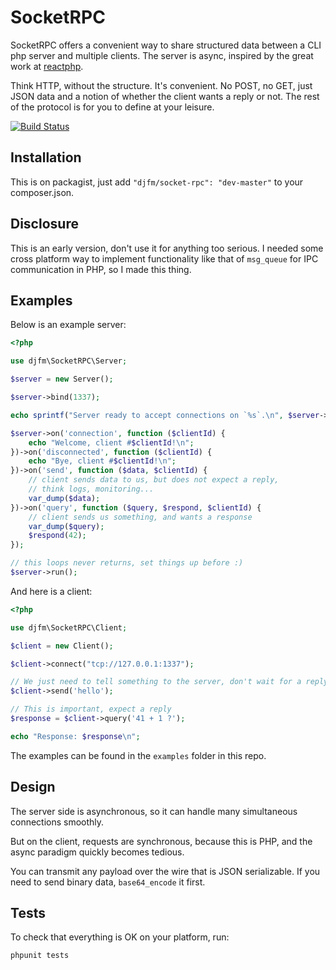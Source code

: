 # SocketRPC

SocketRPC offers a convenient way to share structured data between a CLI php server and multiple clients.
The server is async, inspired by the great work at [reactphp](https://github.com/reactphp).

Think HTTP, without the structure. It's convenient. No POST, no GET, just JSON data and a notion of whether the client wants a reply or not.
The rest of the protocol is for you to define at your leisure.

[![Build Status](https://travis-ci.org/djfm/SocketRPC.svg?branch=master)](https://travis-ci.org/djfm/SocketRPC)

## Installation

This is on packagist, just add `"djfm/socket-rpc": "dev-master"` to your composer.json.

## Disclosure

This is an early version, don't use it for anything too serious.
I needed some cross platform way to implement functionality like that of `msg_queue` for IPC communication in PHP, so I made this thing.

## Examples

Below is an example server:
```php
<?php

use djfm\SocketRPC\Server;

$server = new Server();

$server->bind(1337);

echo sprintf("Server ready to accept connections on `%s`.\n", $server->getAddress());

$server->on('connection', function ($clientId) {
    echo "Welcome, client #$clientId!\n";
})->on('disconnected', function ($clientId) {
    echo "Bye, client #$clientId!\n";
})->on('send', function ($data, $clientId) {
    // client sends data to us, but does not expect a reply,
    // think logs, monitoring...
    var_dump($data);
})->on('query', function ($query, $respond, $clientId) {
    // client sends us something, and wants a response
    var_dump($query);
    $respond(42);
});

// this loops never returns, set things up before :)
$server->run();
```

And here is a client:
```php
<?php

use djfm\SocketRPC\Client;

$client = new Client();

$client->connect("tcp://127.0.0.1:1337");

// We just need to tell something to the server, don't wait for a reply
$client->send('hello');

// This is important, expect a reply
$response = $client->query('41 + 1 ?');

echo "Response: $response\n";
```

The examples can be found in the `examples` folder in this repo.

## Design

The server side is asynchronous, so it can handle many simultaneous connections smoothly.

But on the client, requests are synchronous, because this is PHP, and the async paradigm quickly becomes tedious.

You can transmit any payload over the wire that is JSON serializable.
If you need to send binary data, `base64_encode` it first.

## Tests

To check that everything is OK on your platform, run:
```bash
phpunit tests
```

